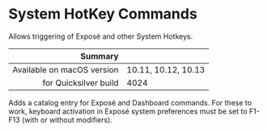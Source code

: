 # System HotKey Commands

Allows triggering of Exposé and other System Hotkeys.

 Summary                    | &nbsp; 
---------------------------:|:--------------------
 Available on macOS version | 10.11, 10.12, 10.13
      for Quicksilver build | 4024


Adds a catalog entry for Exposé and Dashboard commands. For these to work,
keyboard activation in Exposé system preferences must be set to F1-F13 (with
or without modifiers).